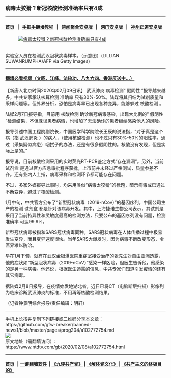 ### 病毒太狡猾？新冠核酸检测准确率只有4成
------------------------

#### [首页](https://github.com/gfw-breaker/banned-news1/blob/master/README.md) &nbsp;&nbsp;|&nbsp;&nbsp; [手把手翻墙教程](https://github.com/gfw-breaker/guides/wiki) &nbsp;&nbsp;|&nbsp;&nbsp; [禁闻聚合安卓版](https://github.com/gfw-breaker/bn-android) &nbsp;&nbsp;|&nbsp;&nbsp; [网门安卓版](https://github.com/oGate2/oGate) &nbsp;&nbsp;|&nbsp;&nbsp; [神州正道安卓版](https://github.com/SzzdOgate/update) 



<div><div class="featured_image">
 <a href="https://i.ntdtv.com/assets/uploads/2020/02/GettyImages-1198675030.jpg" target="_blank">
  <figure>
   <img alt="病毒太狡猾？新冠核酸检测准确率只有4成" src="https://i.ntdtv.com/assets/uploads/2020/02/GettyImages-1198675030-800x450.jpg"/>
  </figure><br/>
 </a>
 <span class="caption">
  实验室人员在检测武汉冠状病毒样本。（示意图）(LILLIAN SUWANRUMPHA/AFP via Getty Images)
 </span>
</div>
</div><hr/>

#### [翻墙必看视频（文昭、江峰、法轮功、八九六四、香港反送中...）](https://github.com/gfw-breaker/banned-news1/blob/master/pages/link3.md)

<div><div class="post_content" itemprop="articleBody">
 <p>
  【新唐人北京时间2020年02月09日讯】
  <ok href="https://www.ntdtv.com/gb/武汉肺炎.htm">
   武汉肺炎
  </ok>
  病毒检测“
  <ok href="https://www.ntdtv.com/gb/假阴性.htm">
   假阴性
  </ok>
  ”报导越来越多，中共专家承认核算检测
  <ok href="https://www.ntdtv.com/gb/准确率.htm">
   准确率
  </ok>
  只有30%-50%。陆媒将其归结为试剂质量和采样问题等。但外界分析，恐怕是病毒早已出现各种变异，能够躲过
  <ok href="https://www.ntdtv.com/gb/核酸检测.htm">
   核酸检测
  </ok>
  。
 </p>
 <p>
  陆媒2月7日报导指，目前用
  <ok href="https://www.ntdtv.com/gb/核酸检测.htm">
   核酸检测
  </ok>
  确诊新冠病毒感染，出现大比例的“
  <ok href="https://www.ntdtv.com/gb/假阴性.htm">
   假阴性
  </ok>
  ”检测结果，不但耽误患者病情，也增加了无法确诊的患者继续感染他人的风险。
 </p>
 <p>
  报导引述中国工程院副院长，中国医学科学院院长王辰的说法指，“对于真是这个病（指
  <ok href="https://www.ntdtv.com/gb/武汉肺炎.htm">
   武汉肺炎
  </ok>
  ）的病人，（使用核酸检测）也不过只有30%-50%的阳性率。通过（采集疑似病患）咽拭子的办法，还是有很多假阴性的。核酸没有发现，但是实际上是的。”
 </p>
 <p>
  报导说，目前核酸检测采用的实时荧光RT-PCR鉴定方式“存在漏洞”。另外，当前
  <ok href="https://www.ntdtv.com/gb/试剂盒.htm">
   试剂盒
  </ok>
  是通过官方应急审批程序获批，上市前并未经过严格测试，质量参差不齐。还有业内人士指，病毒采样和检测环节都可能存在问题。
 </p>
 <p>
  不过，多家外媒报导此事时，均采用类似“病毒太狡猾”的标题，暗示病毒或已通过不断变异，避过了核酸检测。
 </p>
 <p>
  1月中旬，中共官方公布了“新型冠状病毒（2019-nCov）”的基因序列。中国公司生产的检测
  <ok href="https://www.ntdtv.com/gb/试剂盒.htm">
   试剂盒
  </ok>
  都是针对该病毒开发。其中，上海捷诺生物公司表示，其试剂是采用了当前特异性和灵敏度最高的检测方法，只要公布的基因序列没有问题，检测
  <ok href="https://www.ntdtv.com/gb/准确率.htm">
   准确率
  </ok>
  可达99.9%。
 </p>
 <p>
  新型冠状病毒被指和SARS冠状病毒同种。SARS冠状病毒在人体传播过程中极易发生变异，而且变异速度很快。当年SARS大爆发时，因为病毒不断改变形态，令医界难以防治。
 </p>
 <p>
  早在1月下旬，就有在武汉金银潭医院重症室接受治疗的张先生对自由亚洲透露，他的症状如“新型冠状病毒（2019-nCoV）”感染一样凶险，但医生告诉他，他感染的是另一种病毒。他还说，根据医生透露的信息，中共专家们知道引发疫情的还有其它病毒。
 </p>
 <p>
  据陆媒2月8日报导，在疫情始发地湖北省，近日已将CT（电脑断层扫描）影像列为临床诊断武汉肺炎的标准，不用再等核酸检测结果。
 </p>
 <p>
  （记者钟景明综合报导/责任编辑：明轩）
 </p>
 <div class="single_ad">
 </div>
</div>
</div>
<hr/>
手机上长按并复制下列链接或二维码分享本文章：<br/>
https://github.com/gfw-breaker/banned-news1/blob/master/pages/prog204/a102772754.md <br/>
<a href='https://github.com/gfw-breaker/banned-news1/blob/master/pages/prog204/a102772754.md'><img src='https://github.com/gfw-breaker/banned-news1/blob/master/pages/prog204/a102772754.md.png'/></a> <br/>
原文地址（需翻墙访问）：https://www.ntdtv.com/gb/2020/02/08/a102772754.html


------------------------
#### [首页](https://github.com/gfw-breaker/banned-news1/blob/master/README.md) &nbsp;|&nbsp; [一键翻墙软件](https://github.com/gfw-breaker/nogfw/blob/master/README.md) &nbsp;| [《九评共产党》](https://github.com/gfw-breaker/9ping.md/blob/master/README.md#九评之一评共产党是什么) | [《解体党文化》](https://github.com/gfw-breaker/jtdwh.md/blob/master/README.md) | [《共产主义的终极目的》](https://github.com/gfw-breaker/gczydzjmd.md/blob/master/README.md)


<img src='http://gfw-breaker.win/banned-news/pages/prog204/a102772754.md' width='0px' height='0px'/>